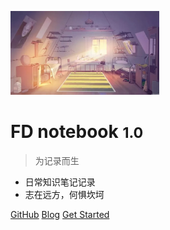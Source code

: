 <!-- 管封面的 -->

<!-- _coverpage.md -->

<img src="_img/background.webp" alt="logo" style="zoom:33%;" />  <!--logo-->

# FD notebook <small>1.0</small>

> 为记录而生

- 日常知识笔记记录
- 志在远方，何惧坎坷


[GitHub](https://github.com/FloatingDream1001)
[Blog](https://www.yangyuezz.top/)
[Get Started](README)

<!-- 背景图片 -->



<!-- 背景色 -->



